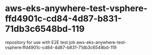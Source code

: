 # aws-eks-anywhere-test-vsphere-ffd4901c-cd84-4d87-b831-71db3c6548bd-119
repository for use with E2E test job aws-eks-anywhere-test-vsphere:ffd4901c-cd84-4d87-b831-71db3c6548bd-119
